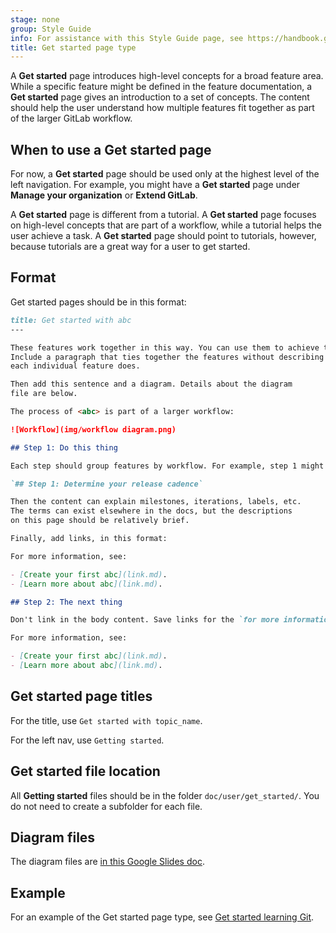 ```yaml
---
stage: none
group: Style Guide
info: For assistance with this Style Guide page, see https://handbook.gitlab.com/handbook/product/ux/technical-writing/#assignments-to-other-projects-and-subjects.
title: Get started page type
---
```


A **Get started** page introduces high-level concepts for a broad feature area.
While a specific feature might be defined in the feature documentation,
a **Get started** page gives an introduction to a set of concepts.
The content should help the user understand how multiple features fit together
as part of the larger GitLab workflow.

## When to use a Get started page

For now, a **Get started** page should be used only at the highest level of the left navigation.
For example, you might have a **Get started** page under **Manage your organization** or **Extend GitLab**.

A **Get started** page is different from a tutorial. A **Get started** page focuses on high-level
concepts that are part of a workflow, while a tutorial helps the user achieve a task.
A **Get started** page should point to tutorials, however, because tutorials are a great way for a user to get started.

## Format

Get started pages should be in this format:

```markdown
title: Get started with abc
---

These features work together in this way. You can use them to achieve these goals.
Include a paragraph that ties together the features without describing what
each individual feature does.

Then add this sentence and a diagram. Details about the diagram
file are below.

The process of <abc> is part of a larger workflow:

![Workflow](img/workflow diagram.png)

## Step 1: Do this thing

Each step should group features by workflow. For example, step 1 might be:

`## Step 1: Determine your release cadence`

Then the content can explain milestones, iterations, labels, etc.
The terms can exist elsewhere in the docs, but the descriptions
on this page should be relatively brief.

Finally, add links, in this format:

For more information, see:

- [Create your first abc](link.md).
- [Learn more about abc](link.md).

## Step 2: The next thing

Don't link in the body content. Save links for the `for more information` area.

For more information, see:

- [Create your first abc](link.md).
- [Learn more about abc](link.md).
```

## Get started page titles

For the title, use `Get started with topic_name`.

For the left nav, use `Getting started`.

## Get started file location

All **Getting started** files should be in the folder `doc/user/get_started/`.
You do not need to create a subfolder for each file.

## Diagram files

The diagram files are [in this Google Slides doc](https://docs.google.com/presentation/d/19spBwRAb4QNoTdZofR37TkBBFBPcmh4196ae3lX1ngQ/edit?usp=sharing).

## Example

For an example of the Get started page type,
see [Get started learning Git](../../../topics/git/get_started.md).
